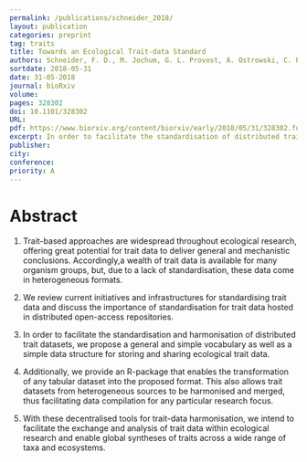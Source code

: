 ```yaml
---
permalink: /publications/schneider_2018/
layout: publication
categories: preprint
tag: traits
title: Towards an Ecological Trait-data Standard
authors: Schneider, F. D., M. Jochum, G. L. Provost, A. Ostrowski, C. Penone, D. Fichtmüller, A. Güntsch, M. M. Gossner, B. König-Ries, P. Manning, and N. K. Simons.
sortdate: 2018-05-31
date: 31-05-2018
journal: bioRxiv
volume:
pages: 328302
doi: 10.1101/328302
URL:
pdf: https://www.biorxiv.org/content/biorxiv/early/2018/05/31/328302.full-text.pdf
excerpt: In order to facilitate the standardisation of distributed trait datasets, we propose a general and simple vocabulary as well as a simple data structure for storing and sharing ecological trait data.
publisher:
city:
conference:
priority: A
---
```


# Abstract

1. Trait-based approaches are widespread throughout ecological research, offering great potential for trait data to deliver general and mechanistic conclusions. Accordingly,a wealth of trait data is available for many organism groups, but, due to a lack of standardisation, these data come in heterogeneous formats.

2. We review current initiatives and infrastructures for standardising trait data and discuss the importance of standardisation for trait data hosted in distributed open-access repositories.

3. In order to facilitate the standardisation and harmonisation of distributed trait datasets, we propose a general and simple vocabulary as well as a simple data structure for storing and sharing ecological trait data.

4. Additionally, we provide an R-package that enables the transformation of any tabular dataset into the proposed format. This also allows trait datasets from heterogeneous sources to be harmonised and merged, thus facilitating data compilation for any particular research focus.

5. With these decentralised tools for trait-data harmonisation, we intend to facilitate the exchange and analysis of trait data within ecological research and enable global syntheses of traits across a wide range of taxa and ecosystems.
